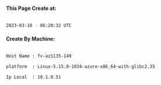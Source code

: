 
   
#### This Page Create at:

```bash

2023-03-18 - 06:20:32 UTC

```

#### Create By Machine:

```bash

Host Name : fv-az1135-149

platform  : Linux-5.15.0-1034-azure-x86_64-with-glibc2.35

Ip Local  : 10.1.0.51

```

